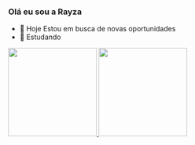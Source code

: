 ### Olá eu sou a Rayza 


- 🔭 Hoje Estou em busca de novas oportunidades 
- 🌱 Estudando 

<div>
<a href="https://github.com/seu-usuário-aqui">
<img loading="lazy" height="180em" src="https://github-readme-stats.vercel.app/api/top-langs/?RayzaDev&layout=compact&langs_count=7&theme=dracula"/>
<img loading="lazy" height="180em" src="https://github-readme-stats.vercel.app/api?RayzaDev&show_icons=true&theme=dracula&include_all_commits=true&count_private=true"/>
</div>
